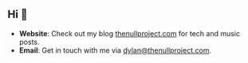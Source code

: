 ## Hi 🦑
- **Website**: Check out my blog [thenullproject.com](https://thenullproject.com) for tech and music posts.
- **Email**: Get in touch with me via dylan@thenullproject.com.
